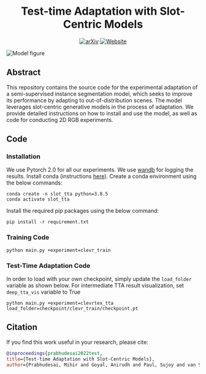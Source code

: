 <div align="center">

<!-- TITLE -->
# **Test-time Adaptation with Slot-Centric Models**

[![arXiv](https://img.shields.io/badge/cs.LG-arXiv:2203.11194-b31b1b.svg)](https://arxiv.org/abs/2203.11194)
[![Website](https://img.shields.io/badge/🌎-Website-blue.svg)](https://slot-tta.github.io/)
</div>

<img src="images/slot-tta_model_fig.png" alt="Model figure"/>


<!-- DESCRIPTION -->
## Abstract
This repository contains the source code for the experimental adaptation of a semi-supervised instance segmentation model, which seeks to improve its performance by adapting to out-of-distribution scenes. The model leverages slot-centric generative models in the process of adaptation. We provide detailed instructions on how to install and use the model, as well as code for conducting 2D RGB experiments.

## Code
### Installation
We use Pytorch 2.0 for all our experiments. We use [wandb](https://wandb.ai/) for logging the results.
Install conda (instructions [here](https://docs.conda.io/en/latest/miniconda.html)).
Create a conda environment using the below commands:
```
conda create -n slot_tta python=3.8.5
conda activate slot_tta
```
Install the required pip packages using the below command:
```
pip install -r requirement.txt
```
### Training Code

```
python main.py +experiment=clevr_train
```


### Test-Time Adaptation Code
In order to load with your own checkpoint, simply update the `load_folder` variable as shown below.
For intermediate TTA result visualization, set `deep_tta_vis` variable to True

```
python main.py +experiment=clevrtex_tta load_folder=checkpoint/clevr_train/checkpoint.pt
```


<!-- CITATION -->
## Citation

If you find this work useful in your research, please cite:

```bibtex
@inproceedings{prabhudesai2022test,
title={Test-time Adaptation with Slot-Centric Models},
author={Prabhudesai, Mihir and Goyal, Anirudh and Paul, Sujoy and van Steenki